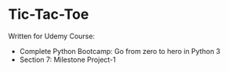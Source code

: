 # Tic-Tac-Toe
Written for Udemy Course:
  - Complete Python Bootcamp: Go from zero to hero in Python 3
  - Section 7: Milestone Project-1
